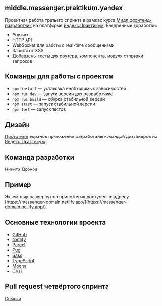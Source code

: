 ## middle.messenger.praktikum.yandex

Проектная работа третьего спринта в рамках курса [Мидл фронтенд-разработчик](https://praktikum.yandex.ru/middle-frontend/) на платформе [Яндекс.Практикум](https://praktikum.yandex.ru/).
Внедренные доработки:
- Роутинг
- HTTP API
- WebSocket для работы с real-time сообщениями
- Защита от XSS
- Добавлены тесты для роутера, компонента, модуля отправки запросов

## Команды для работы с проектом

- `npm install` — установка необходимых зависимостей
- `npm run dev` — запуск версии для разработчика
- `npm run build` — сборка стабильной версии
- `npm start` — запуск стабильной версии
- `npm test` — запуск тестов

## Дизайн

[Прототипы](https://www.figma.com/file/hqPwL4kS3RlcRI3CIEbh5D/Messenger-(designed-by-Yandex)) экранов приложения разработаны командой дизайнеров из [Яндекс.Практикум](https://praktikum.yandex.ru/).

## Команда разработки

[Никита Дронов](https://github.com/ndronov)

## Пример

Экземпляр развернутого приложения доступен по адресу [https://messenger-domain.netlify.app/](https://messenger-domain.netlify.app/).

## Основные технологии проекта

- [GitHub](https://www.github.com/)
- [Netlify](https://www.netlify.com/)
- [Parcel](https://parceljs.org/)
- [Pug](https://pugjs.org/)
- [Sass](https://sass-lang.com/)
- [TypeScript](https://www.typescriptlang.org/)
- [Mocha](https://mochajs.org/)
- [Chai](https://www.chaijs.com/)

## Pull request четвёртого спринта
[Ссылка](https://github.com/ndronov/middle.messenger.praktikum.yandex/pull/5)
